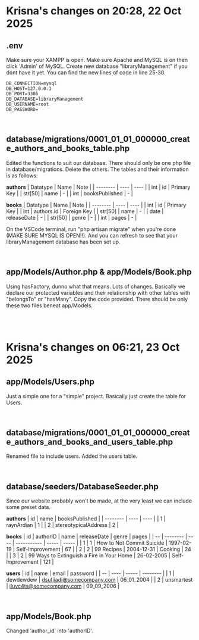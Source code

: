 # Krisna's changes on 20:28, 22 Oct 2025

## .env
Make sure your XAMPP is open. Make sure Apache and MySQL is on then click 'Admin' of MySQL.
Create new database "libraryManagement" if you dont have it yet.
You can find the new lines of code in line 25-30.
```
DB_CONNECTION=mysql
DB_HOST=127.0.0.1
DB_PORT=3306
DB_DATABASE=libraryManagement
DB_USERNAME=root
DB_PASSWORD=
```

<br>

## database/migrations/0001_01_01_000000_create_authors_and_books_table.php
Edited the functions to suit our database. There should only be one php file in database/migrations. Delete the others. The tables and their information is as follows:

**authors**
| Datatype | Name | Note |
| -------- | ---- | ---- |
| int | id | Primary Key |
| str[50] | name | - |
| int | booksPublished | - |

**books**
| Datatype | Name | Note |
| -------- | ---- | ---- |
| int | id | Primary Key |
| int | authors.id | Foreign Key |
| str[50] | name | - |
| date | releaseDate | - |
| str[50] | genre | - |
| int | pages | - |

On the VSCode terminal, run "php artisan migrate" when you're done (MAKE SURE MYSQL IS OPEN‼). And you can refresh to see that your libraryManagement database has been set up.

<br>

## app/Models/Author.php & app/Models/Book.php
Using hasFactory, dunno what that means. Lots of changes. Basically we declare our protected variables and their relationship with other tables with "belongsTo" or "hasMany". Copy the code provided. There should be only these two files beneat app/Models.

<br><br>

# Krisna's changes on 06:21, 23 Oct 2025

## app/Models/Users.php
Just a simple one for a "simple" project. Basically just create the table for Users.

<br>

## database/migrations/0001_01_01_000000_create_authors_and_books_and_users_table.php
Renamed file to include users. Added the users table.

<br>

## database/seeders/DatabaseSeeder.php
Since our website probably won't be made, at the very least we can include some preset data.

**authors**
| id | name | booksPublished |
| -------- | ---- | ---- |
| 1 | raynArdian | 1 |
| 2 | stereotypicalAddress | 2 |

**books**
| id | authorID | name | releaseDate | genre | pages |
| -- | -------- | ---- | ----------- | ----- | ----- |
| 1 | 1 | How to Not Commit Suicide | 1997-02-19 | Self-Improvement | 67 |
| 2 | 2 | 99 Recipes | 2004-12-31 | Cooking | 24 |
| 3 | 2 | 99 Ways to Extinguish a Fire in Your Home | 26-02-2005 | Self-Improvement | 121 |

**users**
| id | name | email | password |
| -- | ---- | ----- | -------- |
| 1 | dewdewdew | dsutjiadi@somecompany.com | 06_01_2004 |
| 2 | unsmartest | iluvc4ts@somecompany.com | 09_09_2006 |

<br>

## app/Models/Book.php
Changed 'author_id' into 'authorID'.
